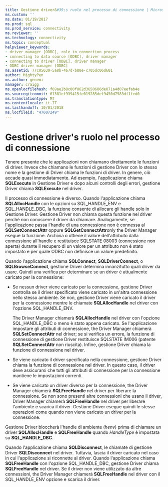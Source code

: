 ```yaml
---
title: Gestione driver&#39;s ruolo nel processo di connessione | Microsoft Docs
ms.custom: ''
ms.date: 01/19/2017
ms.prod: sql
ms.prod_service: connectivity
ms.reviewer: ''
ms.technology: connectivity
ms.topic: conceptual
helpviewer_keywords:
- driver manager [ODBC], role in connection process
- connecting to data source [ODBC], driver manager
- connecting to driver [ODBC], driver manager
- ODBC driver manager [ODBC]
ms.assetid: 77c05630-5a8b-467d-b80e-c705dc06d601
author: MightyPen
ms.author: genemi
manager: craigg
ms.openlocfilehash: f69ae2b8c00f062d3650606de071a4d07eefab4e
ms.sourcegitcommit: 61381ef939415fe019285def9450d7583df1fed0
ms.translationtype: MT
ms.contentlocale: it-IT
ms.lasthandoff: 10/01/2018
ms.locfileid: "47607249"
---
```

# <a name="driver-manager39s-role-in-the-connection-process"></a>Gestione driver&#39;s ruolo nel processo di connessione
Tenere presente che le applicazioni non chiamano direttamente le funzioni di driver. Invece che chiamano le funzioni di gestione Driver con lo stesso nome e la gestione di Driver chiama le funzioni di driver. In genere, ciò accade quasi immediatamente. Ad esempio, l'applicazione chiama **SQLExecute** in Gestione Driver e dopo alcuni controlli degli errori, gestione Driver chiama **SQLExecute** nel driver.  
  
 Il processo di connessione è diverso. Quando l'applicazione chiama **SQLAllocHandle** con le opzioni su SQL_HANDLE_ENV e SQL_HANDLE_DBC, la funzione consente di allocare gli handle solo in Gestione Driver. Gestione Driver non chiama questa funzione nel driver perché non conoscere il driver da chiamare. Analogamente, se l'applicazione passa l'handle di una connessione non è connessa al **SQLSetConnectAttr** oppure **SQLGetConnectAttr**only the Driver Manager esegue la funzione. Archivia o ottiene il valore dell'attributo dalla connessione all'handle e restituisce SQLSTATE 08003 (connessione non aperta) durante il recupero di un valore per un attributo non è stato impostato e per quale ODBC non definisce un valore predefinito.  
  
 Quando l'applicazione chiama **SQLConnect**, **SQLDriverConnect**, o **SQLBrowseConnect**, gestione Driver determina innanzitutto quali driver da usare. Quindi una verifica per determinare se un driver è attualmente caricato per la connessione:  
  
-   Se nessun driver viene caricato per la connessione, gestione Driver controlla se il driver specificato viene caricato in un'altra connessione nello stesso ambiente. Se non, gestione Driver viene caricato il driver per la connessione mentre le chiamate **SQLAllocHandle** nel driver con l'opzione SQL_HANDLE_ENV.  
  
     The Driver Manager chiamerà **SQLAllocHandle** nel driver con l'opzione SQL_HANDLE_DBC o meno è stato appena caricato. Se l'applicazione impostare gli attributi di connessione, the Driver Manager chiamerà **SQLSetConnectAttr** nel driver; se si verifica un errore, la funzione di connessione di gestione Driver restituisce SQLSTATE IM006 (patente  **SQLSetConnectAttr** non riuscita). Infine, gestione Driver chiama la funzione di connessione nel driver.  
  
-   Se viene caricato il driver specificato nella connessione, gestione Driver chiama la funzione di connessione nel driver. In questo caso, il driver deve assicurarsi che tutti gli attributi di connessione per la connessione mantiene le impostazioni correnti.  
  
-   Se viene caricato un driver diverso per la connessione, the Driver Manager chiamerà **SQLFreeHandle** nel driver per liberare la connessione. Se non sono presenti altre connessioni che usano il driver, Driver Manager chiamerà **SQLFreeHandle** nel driver per liberare l'ambiente e scarica il driver. Gestione Driver esegue quindi le stesse operazioni come quando non viene caricato un driver per la connessione.  
  
 Gestione Driver bloccherà l'handle di ambiente (*henv*) prima di chiamare un driver **SQLAllocHandle** e **SQLFreeHandle** quando *HandleType* è impostata su **SQL_HANDLE_DBC**.  
  
 Quando l'applicazione chiama **SQLDisconnect**, le chiamate di gestione Driver **SQLDisconnect** nel driver. Tuttavia, lascia il driver caricato nel caso in cui l'applicazione si riconnette al driver. Quando l'applicazione chiama **SQLFreeHandle** con l'opzione SQL_HANDLE_DBC, gestione Driver chiama **SQLFreeHandle** nel driver. Se il driver non viene utilizzato da altre connessioni, the Driver Manager chiamerà **SQLFreeHandle** nel driver con il SQL_HANDLE_ENV opzione e scarica il driver.
